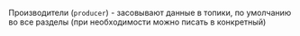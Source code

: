 Производители (`producer`) - засовывают данные в топики, по умолчанию во все разделы (при необходимости можно писать в конкретный)
